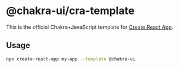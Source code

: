 # @chakra-ui/cra-template

This is the official Chakra+JavaScript template for
[Create React App](https://github.com/facebook/create-react-app).

## Usage

```sh
npx create-react-app my-app --template @chakra-ui
```

